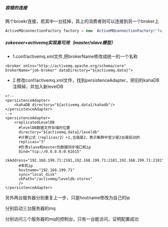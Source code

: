 ##### 容错的连接
两个broekr连接，若其中一台挂掉，其上的消费者则可以连接到另一个broker上
```java
ActiveMQconnectionFactory factory = new  ActiveMQconnectionFactory("failover:(tcp://192.169.1.100:61616,tcp://192.169.1.101:61616)?randomize=false")
```

##### zokeeoer+activemq实现高可用（master/slave模型）
- 1.conf/activemq.xml文件,把brokerName修改成统一的一个名称
```
<broker xmlns="http://activemq.apache.org/schema/core" brokerName="job-broker" dataDirectory="${activemq.data}">
```
- 2.修改conf/activemq.xml文件，找到persistenceAdapter，把旧的kahaDB注释掉，并加入新levelDB
```
<!--
<persistenceAdapter>
    <kahaDB directory="${activemq.data}/kahadb"/>
</persistenceAdapter>
-->
<persistenceAdapter>
    <replicatedLevelDB
      #levelDB数据文件存储的位置
      directory="${activemq.data}/leveldb"
      #计算公式（replicas/2）+1,当值是2，表示集群中至少是2台是启动的
      replicas="3"
      #负责slave和master的数据同步端口和ip
      bind="tcp://0.0.0.0:0:61615"
      zkAddress="192.168.199.71:2181,192.168.199.71:2181,192.168.199.71:2181"
      #本机ip
      hostname="192.168.199.71"
      sync="local_disk"
      zkPath="/activemq/leveldb-stores"
      />
</persistenceAdapter>
```

另外两台服务器分别重复上一步，只是hostname修改为自己的ip

分别启动三台服务器的mq

分别访问三个服务器的mq的控制台，只有一台能访问，证明配置成功　　
